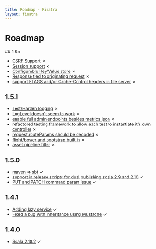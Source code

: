 ```yaml
---
title: Roadmap - Finatra
layout: finatra
---
```

<div class="page-header">
<h1>Roadmap</h1>
</div>
## 1.6.x

  * [CSRF Support](https://github.com/twitter/finatra/issues/89) ✗
  * [Session support](https://github.com/twitter/finatra/issues/88) ✗
  * [Configurable Key/Value store](https://github.com/twitter/finatra/issues/87) ✗
  * [Response tied to originating request](https://github.com/twitter/finatra/issues/86) ✗
  * [support ETAGS and/or Cache-Control headers in file server](https://github.com/twitter/finatra/issues/73) ✗

## 1.5.1

  * [Test/Harden logging](https://github.com/twitter/finatra/issues/84) ✗
  * [LogLevel doesn't seem to work](https://github.com/twitter/finatra/issues/83) ✗
  * [enable full admin endpoints besides metrics.json](https://github.com/twitter/finatra/issues/74) ✗
  * [refactored testing framework to allow each test to instantiate it's own controller](https://github.com/twitter/finatra/pull/70) ✗
  * [request.routeParams should be decoded](https://github.com/twitter/finatra/issues/68) ✗
  * [flight/bower and bootstrap built in](https://github.com/twitter/finatra/issues/63) ✗
  * [asset pipeline filter](https://github.com/twitter/finatra/issues/62) ✗

## 1.5.0

  * [maven => sbt](https://github.com/twitter/finatra/issues/78) ✓
  * [support in release scripts for dual publishing scala 2.9 and 2.10](https://github.com/twitter/finatra/issues/75) ✓
  * [PUT and PATCH command param issue](https://github.com/twitter/finatra/issues/71) ✓

## 1.4.1

  * [Adding lazy service](https://github.com/twitter/finatra/pull/67) ✓
  * [Fixed a bug with Inheritance using Mustache](https://github.com/twitter/finatra/pull/64) ✓

## 1.4.0

  * [Scala 2.10.2](https://github.com/twitter/finatra/pull/52) ✓

